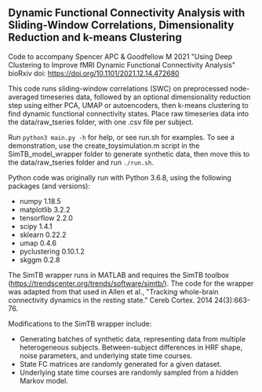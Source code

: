 ## Dynamic Functional Connectivity Analysis with Sliding-Window Correlations, Dimensionality Reduction and k-means Clustering

Code to accompany Spencer APC & Goodfellow M 2021 "Using Deep Clustering to Improve fMRI Dynamic Functional Connectivity Analysis" bioRxiv doi: https://doi.org/10.1101/2021.12.14.472680

This code runs sliding-window correlations (SWC) on preprocessed node-averaged timeseries data, followed by an optional dimensionality reduction step using either PCA, UMAP or autoencoders, then k-means clustering to find dynamic functional connectivity states. Place raw timeseries data into the data/raw_tseries folder, with one .csv file per subject.

Run `python3 main.py -h` for help, or see run.sh for examples. To see a demonstration, use the create_toysimulation.m script in the SimTB_model_wrapper folder to generate synthetic data, then move this to the data/raw_tseries folder and run `./run.sh`.

Python code was originally run with Python 3.6.8, using the following packages (and versions):
- numpy 1.18.5
- matplotlib 3.2.2
- tensorflow 2.2.0
- scipy 1.4.1
- sklearn 0.22.2
- umap 0.4.6
- pyclustering 0.10.1.2
- skggm 0.2.8

The SimTB wrapper runs in MATLAB and requires the SimTB toolbox (https://trendscenter.org/trends/software/simtb/). The code for the wrapper was adapted from that used in Allen et al., "Tracking whole-brain connectivity dynamics in the resting state." Cereb Cortex. 2014 24(3):663-76.

Modifications to the SimTB wrapper include:
- Generating batches of synthetic data, representing data from multiple heterogeneous subjects. Between-subject differences in HRF shape, noise parameters, and underlying state time courses.
- State FC matrices are randomly generated for a given dataset.
- Underlying state time courses are randomly sampled from a hidden Markov model.

